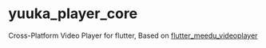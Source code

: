 # yuuka_player_core

Cross-Platform Video Player for flutter, Based on [flutter_meedu_videoplayer](https://github.com/abdelaziz-mahdy/flutter_meedu_videoplayer)
